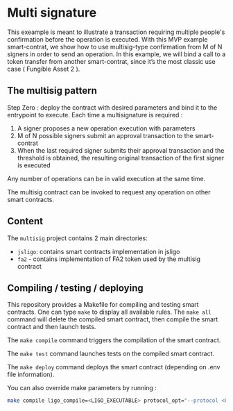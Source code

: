 # Multi signature

This exeample is meant to illustrate a transaction requiring multiple people's confirmation before the operation is executed. With this MVP example smart-contrat, we show how to use multisig-type confirmation from M of N signers in order to send an operation. In this example, we will bind a call to a token transfer from another smart-contrat, since it’s the most classic use case ( Fungible Asset 2 ).

## The multisig pattern

Step Zero : deploy the contract with desired parameters and bind it to the entrypoint to execute. Each time a multisignature is required :

1. A signer proposes a new operation execution with parameters
2. M of N possible signers submit an approval transaction to the smart-contrat
3. When the last required signer submits their approval transaction and the threshold is obtained, the resulting original transaction of the first signer is executed

Any number of operations can be in valid execution at the same time.

The multisig contract can be invoked to request any operation on other smart contracts.

## Content

The `multisig` project contains 2 main directories:
- `jsligo`: contains smart contracts implementation in jsligo
- `fa2` - contains implementation of FA2 token used by the multisig contract

## Compiling / testing / deploying

This repository provides a Makefile for compiling and testing smart contracts. One can type `make` to display all available rules.
The `make all` command will delete the compiled smart contract, then compile the smart contract and then launch tests.

The `make compile` command triggers the compilation of the smart contract.

The `make test` command launches tests on the compiled smart contract.

The `make deploy` command deploys the smart contract (depending on .env file information).

You can also override make parameters by running :
```sh
make compile ligo_compile=<LIGO_EXECUTABLE> protocol_opt="--protocol <PROTOCOL>"
```
